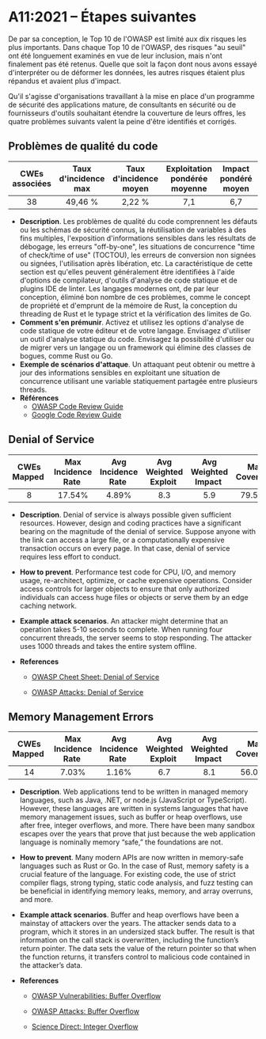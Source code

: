 # A11:2021 – Étapes suivantes

De par sa conception, le Top 10 de l'OWASP est limité aux dix risques les plus importants. Dans chaque Top 10 de l'OWASP, des risques "au seuil" ont été longuement examinés en vue de leur inclusion, mais n'ont finalement pas été retenus. Quelle que soit la façon dont nous avons essayé d'interpréter ou de déformer les données, les autres risques étaient plus répandus et avaient plus d'impact.

Qu'il s'agisse d'organisations travaillant à la mise en place d'un programme de sécurité des applications mature, de consultants en sécurité ou de fournisseurs d'outils souhaitant étendre la couverture de leurs offres, les quatre problèmes suivants valent la peine d'être identifiés et corrigés.

## Problèmes de qualité du code

| CWEs associées | Taux d'incidence max | Taux d'incidence moyen | Exploitation pondérée moyenne | Impact pondéré moyen | Couverture max | Couverture moyenne | Nombre total d'occurrences | Nombre total de CVEs |
|:--------------:|:--------------------:|:----------------------:|:-----------------------------:|:--------------------:|:--------------:|:------------------:|:--------------------------:|:--------------------:|
|       38       |       49,46 %        |         2,22 %         |              7,1              |         6,7          |    60,85 %     |      23,42 %       |        101&nbsp;736        |      7&nbsp;564      |

- **Description**. Les problèmes de qualité du code comprennent les défauts ou les schémas de sécurité connus, la réutilisation de variables à des fins multiples, l'exposition d'informations sensibles dans les résultats de débogage, les erreurs "off-by-one", les situations de concurrence "time of check/time of use" (TOCTOU), les erreurs de conversion non signées ou signées, l'utilisation après libération, etc. La caractéristique de cette section est qu'elles peuvent généralement être identifiées à l'aide d'options de compilateur, d'outils d'analyse de code statique et de plugins IDE de linter. Les langages modernes ont, de par leur conception, éliminé bon nombre de ces problèmes, comme le concept de propriété et d'emprunt de la mémoire de Rust, la conception du threading de Rust et le typage strict et la vérification des limites de Go.
- **Comment s'en prémunir**. Activez et utilisez les options d'analyse de code statique de votre éditeur et de votre langage. Envisagez d'utiliser un outil d'analyse statique du code. Envisagez la possibilité d'utiliser ou de migrer vers un langage ou un framework qui élimine des classes de bogues, comme Rust ou Go.
- **Exemple de scénarios d'attaque**. Un attaquant peut obtenir ou mettre à jour des informations sensibles en exploitant une situation de concurrence utilisant une variable statiquement partagée entre plusieurs threads.
- **Références**
    - [OWASP Code Review Guide](https://owasp.org/www-pdf-archive/OWASP_Code_Review_Guide_v2.pdf)
    - [Google Code Review Guide](https://google.github.io/eng-practices/review/)


## Denial of Service

| CWEs Mapped  | Max Incidence Rate  | Avg Incidence Rate  | Avg Weighted Exploit  | Avg Weighted Impact  | Max Coverage  | Avg Coverage  | Total Occurrences  | Total CVEs  |
|:-------------:|:--------------------:|:--------------------:|:--------------:|:--------------:|:----------------------:|:---------------------:|:-------------------:|:------------:|
| 8            | 17.54%              | 4.89%               | 8.3                   | 5.9                  | 79.58%        | 33.26%        | 66985              | 973         |

-   **Description**. Denial of service is always possible given
    sufficient resources. However, design and coding practices have a
    significant bearing on the magnitude of the denial of service.
    Suppose anyone with the link can access a large file, or a
    computationally expensive transaction occurs on every page. In that
    case, denial of service requires less effort to conduct.

-   **How to prevent**. Performance test code for CPU, I/O, and memory
    usage, re-architect, optimize, or cache expensive operations.
    Consider access controls for larger objects to ensure that only
    authorized individuals can access huge files or objects or serve
    them by an edge caching network. 

-   **Example attack scenarios**. An attacker might determine that an
    operation takes 5-10 seconds to complete. When running four
    concurrent threads, the server seems to stop responding. The
    attacker uses 1000 threads and takes the entire system offline.

-   **References**
    - [OWASP Cheet Sheet: Denial of Service](https://cheatsheetseries.owasp.org/cheatsheets/Denial_of_Service_Cheat_Sheet.html)
    
    - [OWASP Attacks: Denial of Service](https://owasp.org/www-community/attacks/Denial_of_Service)

## Memory Management Errors

| CWEs Mapped  | Max Incidence Rate  | Avg Incidence Rate  | Avg Weighted Exploit  | Avg Weighted Impact  | Max Coverage  | Avg Coverage  | Total Occurrences  | Total CVEs  |
|:-------------:|:--------------------:|:--------------------:|:--------------:|:--------------:|:----------------------:|:---------------------:|:-------------------:|:------------:|
| 14           | 7.03%               | 1.16%               | 6.7                   | 8.1                  | 56.06%        | 31.74%        | 26576              | 16184       |

-   **Description**. Web applications tend to be written in managed
    memory languages, such as Java, .NET, or node.js (JavaScript or
    TypeScript). However, these languages are written in systems
    languages that have memory management issues, such as buffer or heap
    overflows, use after free, integer overflows, and more. There have
    been many sandbox escapes over the years that prove that just
    because the web application language is nominally memory “safe,” the
    foundations are not.

-   **How to prevent**. Many modern APIs are now written in memory-safe
    languages such as Rust or Go. In the case of Rust, memory safety is
    a crucial feature of the language. For existing code, the use of
    strict compiler flags, strong typing, static code analysis, and fuzz
    testing can be beneficial in identifying memory leaks, memory, and
    array overruns, and more.

-   **Example attack scenarios**. Buffer and heap overflows have been a
    mainstay of attackers over the years. The attacker sends data to a program, which it stores in an undersized stack buffer. The result is that information on the call stack is overwritten, including the function’s return pointer. The data sets the value of the return pointer so that when the function returns, it transfers control to malicious code contained in the attacker’s data.

-   **References**
    - [OWASP Vulnerabilities: Buffer Overflow](https://owasp.org/www-community/vulnerabilities/Buffer_Overflow)
    
    - [OWASP Attacks: Buffer Overflow](https://owasp.org/www-community/attacks/Buffer_overflow_attack)
    
    - [Science Direct: Integer Overflow](https://www.sciencedirect.com/topics/computer-science/integer-overflow)
